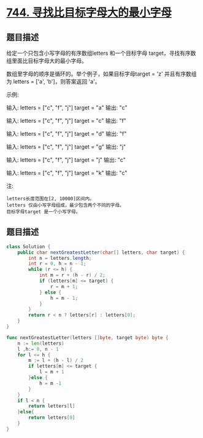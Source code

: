 # [744. 寻找比目标字母大的最小字母](https://leetcode-cn.com/problems/find-smallest-letter-greater-than-target/)

## 题目描述

给定一个只包含小写字母的有序数组letters 和一个目标字母 target，寻找有序数组里面比目标字母大的最小字母。

数组里字母的顺序是循环的。举个例子，如果目标字母target = 'z' 并且有序数组为 letters = ['a', 'b']，则答案返回 'a'。

示例:

输入:
letters = ["c", "f", "j"]
target = "a"
输出: "c"

输入:
letters = ["c", "f", "j"]
target = "c"
输出: "f"

输入:
letters = ["c", "f", "j"]
target = "d"
输出: "f"

输入:
letters = ["c", "f", "j"]
target = "g"
输出: "j"

输入:
letters = ["c", "f", "j"]
target = "j"
输出: "c"

输入:
letters = ["c", "f", "j"]
target = "k"
输出: "c"

注:

    letters长度范围在[2, 10000]区间内。
    letters 仅由小写字母组成，最少包含两个不同的字母。
    目标字母target 是一个小写字母。

## 题目描述
```java
class Solution {
    public char nextGreatestLetter(char[] letters, char target) {
        int n = letters.length;
        int r = 0, h = n - 1;
        while (r <= h) {
            int m = r + (h - r) / 2;
            if (letters[m] <= target) {
                r = m + 1;
            } else {
                h = m - 1;
            }
        }
        return r < n ? letters[r] : letters[0];
    }
}
```

```go
func nextGreatestLetter(letters []byte, target byte) byte {
    n := len(letters)
	l ,h:= 0, n - 1
	for l <= h {
		m := l + (h - l) / 2
		if letters[m] <= target {
			l = m + 1
		}else {
			h = m -1
		}
	}
	if l < n {
		return letters[l]
	}else{
		return letters[0]
	}
}
```